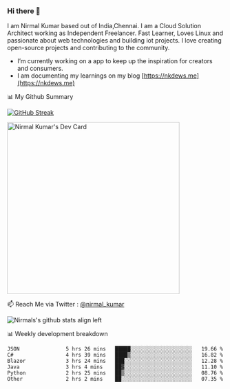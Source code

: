 ### Hi there 👋

 I am Nirmal Kumar based out of India,Chennai. I am a Cloud Solution Architect working as Independent Freelancer. Fast Learner, Loves Linux and passionate about web technologies and building iot projects. I love creating open-source projects and contributing to the community.

- I’m currently working on a app to keep up the inspiration for creators and consumers.
- I am documenting my learnings on my blog [https://nkdews.me](https://nkdews.me)


📊 My Github Summary

[![GitHub Streak](https://github-readme-streak-stats.herokuapp.com?user=nk-gears&theme=dark&hide_border=true&date_format=M%20j%5B%2C%20Y%5D)](https://git.io/streak-stats)

<a href="https://app.daily.dev/nirmal_kumar"><img src="https://api.daily.dev/devcards/a16cfcf02d384b16b41de71ce4d1d811.png?r=8ve" width="400" alt="Nirmal Kumar's Dev Card"/></a>

📫 Reach Me via  Twitter : [@nirmal_kumar](https://twitter.com/nirmal_kumar)

![Nirmals's github stats align left](https://github-readme-stats.vercel.app/api?username=nk-gears&show_icons=true)


📊 Weekly development breakdown

<!--START_SECTION:waka-->

```text
JSON               5 hrs 26 mins   █████░░░░░░░░░░░░░░░░░░░░   19.66 %
C#                 4 hrs 39 mins   ████▒░░░░░░░░░░░░░░░░░░░░   16.82 %
Blazor             3 hrs 24 mins   ███░░░░░░░░░░░░░░░░░░░░░░   12.28 %
Java               3 hrs 4 mins    ██▓░░░░░░░░░░░░░░░░░░░░░░   11.10 %
Python             2 hrs 25 mins   ██▒░░░░░░░░░░░░░░░░░░░░░░   08.76 %
Other              2 hrs 2 mins    ██░░░░░░░░░░░░░░░░░░░░░░░   07.35 %
```

<!--END_SECTION:waka-->


